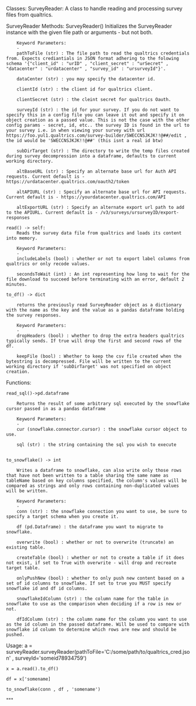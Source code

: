 Classes:
    SurveyReader:
        A class to handle reading and processing survey files from qualtrics.

SurveyReader Methods:
    SurveyReader()
        Initializes the SurveyReader instance with the given file path or arguments - but not both.

        Keyword Parameters:
        -
        pathToFile (str) : The file path to read the qualtrics credentials from. Expects crediantials in JSON format adhering to the folowing schema '{"client_id" : "urID" , "client_secret" : "urSecret" , "datacenter" : "urdatacenter" , "survey_id" : "ursurveyId"}'.
        
        dataCenter (str) : you may specify the datacenter id.
        
        clientId (str) : the client id for qualtrics client.
        
        clientSecret (str) : the cleint secret for qualtrics Oauth.
        
        surveyId (str) : the id for your survey. If you do not want to specify this in a config file you can leave it out and specify it on object creation as a passed value. This is not the case with the other config params - secret, id, etc.. the survey ID is found in the url to your survey i.e. in when viewing your survey with url https://foo.yul1.qualtrics.com/survey-builder/SWECCNSJKJK!!@##/edit , the id would be 'SWECCNSJKJK!!@##' (this isnt a real id btw)
        
        subDirTarget (str) : The directory to write the temp files created during survey decompression into a dataframe, defaults to current working directory.
        
        altBaseURL (str) : Specify an alternate base url for Auth API requests. Current default is - https://urdatacenter.qualtrics.com/oauth2/token

        altAPIURL (str) : Specify an alternate base url for API requests. Current default is - https://yourdatacenter.qualtrics.com/API

        altExportURL (str) : Specify an alternate export url path to add to the APIURL. Current default is - /v3/surveys/ursurveyID/export-responses

    read() -> self:
        Reads the survey data file from qualtrics and loads its content into memory.

        Keyword Parameters:
        -
        includeLabels (bool) : whether or not to export label columns from qualtrics or only recode values.
        
        secondsToWait (int) : An int representing how long to wait for the file download to succeed before terminating with an error, default 2 minutes.

    to_df() -> dict

        returns the previously read SurveyReader object as a dictionary with the name as the key and the value as a pandas dataframe holding the survey responses.

        Keyword Parameters:
        -
        dropHeaders (bool) : whether to drop the extra headers qualtrics typically sends. If true will drop the first and second rows of the df.
        
        keepFile (bool) : Whether to keep the csv file created when the bytestring is decompressed. File will be written to the current working directory if 'subDirTarget' was not specified on object creation.


Functions:

    read_sql()->pd.dataframe

        Returns the result of some arbitrary sql executed by the snowflake cursor passed in as a pandas dataframe

        Keyword Parameters:
        -
        cur (snowflake.connector.cursor) : the snowflake cursor object to use.
        
        sql (str) : the string containing the sql you wish to execute


    to_snowflake() -> int

        Writes a dataframe to snowflake, can also write only those rows that have not been written to a table sharing the same name as tableName based on key columns specified, the column's values will be compared as strings and only rows containing non-duplicated values will be written.

        Keyword Parameters:
        -
        conn (str) : the snowflake connection you want to use, be sure to specify a target schema when you create it.

        df (pd.Dataframe) : the dataframe you want to migrate to snowflake.

        overwrite (bool) : whether or not to overwrite (truncate) an existing table.

        createTable (bool) : whether or not to create a table if it does not exist, if set to True with overwrite - will drop and recreate target table.

        onlyPushNew (bool) : whether to only push new content based on a set of id columns to snowflake. If set to true you MUST specify snowflake id and df id columns.

        snowflakeIdColumn (str) : the column name for the table in snowflake to use as the comparison when deciding if a row is new or not.

        dfIdColumn (str) : the column name for the column you want to use as the id column in the passed dataframe. Will be used to compare with snowflake id column to determine which rows are new and should be pushed.


Usage:
    a = surveyReader.surveyReader(pathToFile='C:/some/path/to/qualtrics_cred.json' , surveyId='someid78934759')

    x = a.read().to_df()

    df = x['somename]

    to_snowflake(conn , df , 'somename')
"""

